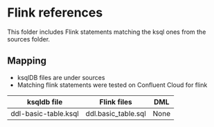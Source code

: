 # Flink references

This folder includes Flink statements matching the ksql ones from the sources folder.

## Mapping

* ksqlDB files are under sources
* Matching flink statements were tested on Confluent Cloud for flink

| ksqldb file | Flink files | DML |
| --- | --- | --- | 
| ddl-basic-table.ksql | ddl.basic_table.sql | None |
